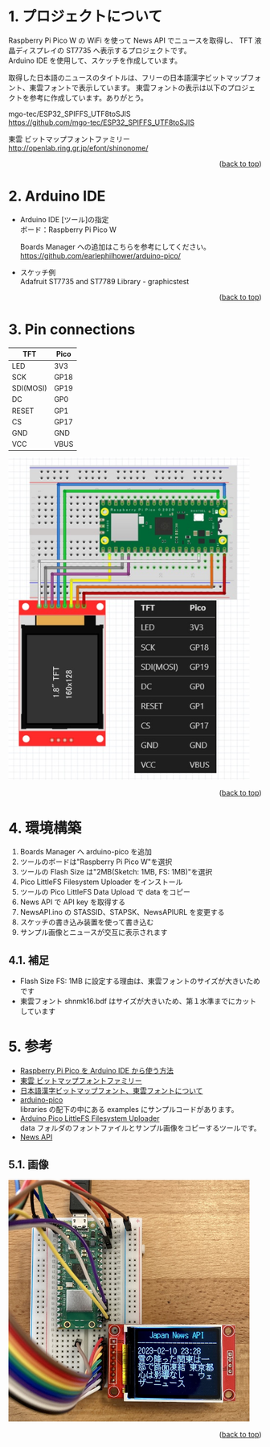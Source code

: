 <a name="readme-top"></a>

<!-- ABOUT THE PROJECT -->

# 1. プロジェクトについて

Raspberry Pi Pico W の WiFi を使って News API でニュースを取得し、
TFT 液晶ディスプレイの ST7735 へ表示するプロジェクトです。  
Arduino IDE を使用して、スケッチを作成しています。

取得した日本語のニュースのタイトルは、フリーの日本語漢字ビットマップフォント、東雲フォントで表示しています。
東雲フォントの表示は以下のプロジェクトを参考に作成しています。ありがとう。

mgo-tec/ESP32_SPIFFS_UTF8toSJIS  
https://github.com/mgo-tec/ESP32_SPIFFS_UTF8toSJIS

東雲 ビットマップフォントファミリー  
http://openlab.ring.gr.jp/efont/shinonome/

<p align="right">(<a href="#readme-top">back to top</a>)</p>

# 2. Arduino IDE

- Arduino IDE [ツール]の指定  
  ボード：Raspberry Pi Pico W

  Boards Manager への追加はこちらを参考にしてください。  
  https://github.com/earlephilhower/arduino-pico/

- スケッチ例  
  Adafruit ST7735 and ST7789 Library - graphicstest

<p align="right">(<a href="#readme-top">back to top</a>)</p>

# 3. Pin connections

| TFT       | Pico |
| --------- | ---- |
| LED       | 3V3  |
| SCK       | GP18 |
| SDI(MOSI) | GP19 |
| DC        | GP0  |
| RESET     | GP1  |
| CS        | GP17 |
| GND       | GND  |
| VCC       | VBUS |

<img src="./docs/wiring-diagram.jpg" width="480">

<p align="right">(<a href="#readme-top">back to top</a>)</p>

# 4. 環境構築

1. Boards Manager へ arduino-pico を追加
1. ツールのボードは"Raspberry Pi Pico W"を選択
1. ツールの Flash Size は"2MB(Sketch: 1MB, FS: 1MB)"を選択
1. Pico LittleFS Filesystem Uploader をインストール
1. ツールの Pico LittleFS Data Upload で data をコピー
1. News API で API key を取得する
1. NewsAPI.ino の STASSID、STAPSK、NewsAPIURL を変更する
1. スケッチの書き込み装置を使って書き込む
1. サンプル画像とニュースが交互に表示されます

## 4.1. 補足

- Flash Size FS: 1MB に設定する理由は、東雲フォントのサイズが大きいためです
- 東雲フォント shnmk16.bdf はサイズが大きいため、第１水準までにカットしています

# 5. 参考

- [Raspberry Pi Pico を Arduino IDE から使う方法](https://garchiving.com/use-raspberry-pi-pico-with-arduino-ide/)
- [東雲 ビットマップフォントファミリー](http://openlab.ring.gr.jp/efont/shinonome/)
- [日本語漢字ビットマップフォント、東雲フォントについて](https://www.mgo-tec.com/kanji-font-shinonome)
- [arduino-pico](https://github.com/earlephilhower/arduino-pico/)  
  libraries の配下の中にある examples にサンプルコードがあります。
- [Arduino Pico LittleFS Filesystem Uploader](https://github.com/earlephilhower/arduino-pico-littlefs-plugin)  
  data フォルダのフォントファイルとサンプル画像をコピーするツールです。
- [News API](https://newsapi.org/)

## 5.1. 画像

<img src="./docs/ST7735.jpg" width="480">

<p align="right">(<a href="#readme-top">back to top</a>)</p>
